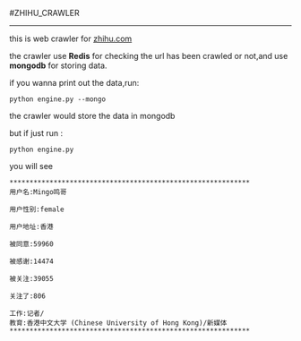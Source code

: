 #ZHIHU_CRAWLER

******

this is web crawler for [zhihu.com](http://zhihu.com)

the crawler use __Redis__ for checking the url has been crawled or not,and use __mongodb__ for storing data.

if you wanna print out the data,run:

    python engine.py --mongo

the crawler would store the data in mongodb

but if just run :

    python engine.py

you will see

    ************************************************************
    用户名:Mingo鸣哥

    用户性别:female

    用户地址:香港

    被同意:59960

    被感谢:14474

    被关注:39055

    关注了:806

    工作:记者/
    教育:香港中文大学 (Chinese University of Hong Kong)/新媒体
    ************************************************************
